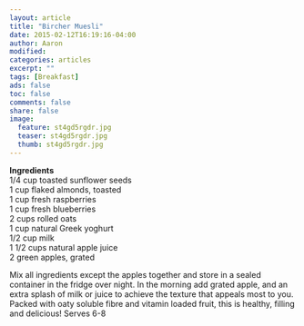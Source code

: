 ```yaml
---
layout: article
title: "Bircher Muesli"
date: 2015-02-12T16:19:16-04:00
author: Aaron
modified:
categories: articles
excerpt: ""
tags: [Breakfast]
ads: false
toc: false
comments: false
share: false
image:
  feature: st4gd5rgdr.jpg
  teaser: st4gd5rgdr.jpg
  thumb: st4gd5rgdr.jpg
---
```

**Ingredients**  
1/4 cup toasted sunflower seeds  
1 cup flaked almonds, toasted  
1 cup fresh raspberries  
1 cup fresh blueberries  
2 cups rolled oats  
1 cup natural Greek yoghurt  
1/2 cup milk  
1 1/2 cups natural apple juice  
2 green apples, grated  

Mix all ingredients except the apples together and store in a sealed container in the fridge over night. In the morning add grated apple, and an extra splash of milk or juice to achieve the texture that appeals most to you. Packed with oaty soluble fibre and vitamin loaded fruit, this is healthy, filling and delicious! Serves 6-8